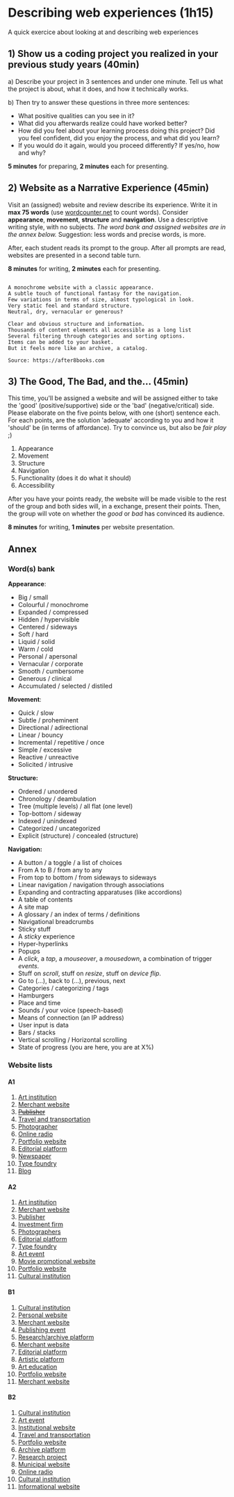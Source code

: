 # Describing web experiences (1h15)

A quick exercice about looking at and describing web experiences

## 1) Show us a coding project you realized in your previous study years (40min)

a) Describe your project in 3 sentences and under one minute. Tell us what the project is about, what it does, and how it technically works.

b) Then try to answer these questions in three more sentences:

- What positive qualities can you see in it?
- What did you afterwards realize could have worked better?
- How did you feel about your learning process doing this project? Did you feel confident, did you enjoy the process, and what did you learn?
- If you would do it again, would you proceed differently? If yes/no, how and why?

**5 minutes** for preparing, **2 minutes** each for presenting.

## 2) Website as a Narrative Experience (45min)

Visit an (assigned) website and review describe its experience. Write it in **max 75 words** (use [wordcounter.net](https://wordcounter.net) to count words). Consider **appearance**, **movement**, **structure** and **navigation**. Use a descriptive writing style, with no subjects. *The word bank and assigned websites are in the annex below.* Suggestion: less words and precise words, is more.

After, each student reads its prompt to the group. After all prompts are read, websites are presented in a second table turn.

**8 minutes** for writing, **2 minutes** each for presenting.

```

A monochrome website with a classic appearance. 
A subtle touch of functional fantasy for the navigation. 
Few variations in terms of size, almost typological in look.
Very static feel and standard structure.
Neutral, dry, vernacular or generous? 

Clear and obvious structure and information.
Thousands of content elements all accessible as a long list 
Several filtering through categories and sorting options. 
Items can be added to your basket. 
But it feels more like an archive, a catalog.

Source: https://after8books.com

```

## 3) The Good, The Bad, and the... (45min)

This time, you'll be assigned a website and will be assigned either to take the 'good' (positive/supportive) side or the 'bad' (negative/critical) side. Please elaborate on the five points below, with one (short) sentence each. For each points, are the solution 'adequate' according to you and how it 'should' be (in terms of affordance). Try to convince us, but also be *fair play* ;)

1. Appearance
2. Movement
3. Structure
4. Navigation
5. Functionality (does it do what it should)
6. Accessibility

After you have your points ready, the website will be made visible to the rest of the group and both sides will, in a exchange, present their points. Then, the group will vote on whether the *good* or *bad* has convinced its audience.

**8 minutes** for writing, **1 minutes** per website presentation.

## Annex

### Word(s) bank

**Appearance**:

- Big / small
- Colourful / monochrome
- Expanded / compressed
- Hidden / hypervisible
- Centered / sideways
- Soft / hard
- Liquid / solid
- Warm / cold
- Personal / apersonal
- Vernacular / corporate
- Smooth / cumbersome
- Generous / clinical
- Accumulated / selected / distiled

**Movement**:

- Quick / slow
- Subtle / proheminent
- Directional / adirectional
- Linear / bouncy
- Incremental / repetitive / once
- Simple / excessive
- Reactive / unreactive
- Solicited / intrusive

**Structure:**

- Ordered / unordered
- Chronology / deambulation
- Tree (multiple levels) / all flat (one level)
- Top-bottom / sideway
- Indexed / unindexed
- Categorized / uncategorized
- Explicit (structure) / concealed (structure)

**Navigation:**

- A button / a toggle / a list of choices
- From A to B / from any to any
- From top to bottom / from sideways to sideways
- Linear navigation / navigation through associations
- Expanding and contracting apparatuses (like accordions)
- A table of contents
- A site map
- A glossary / an index of terms / definitions
- Navigational breadcrumbs
- Sticky stuff
- A *sticky* experience
- Hyper-hyperlinks
- Popups
- A *click*, a *tap*, a *mouseover*, a *mousedown*, a combination of trigger *events*.
- Stuff on *scroll*, stuff on *resize*, stuff on *device flip*.
- Go to (...), back to (...), previous, next
- Categories / categorizing / tags
- Hamburgers
- Place and time
- Sounds / your voice (speech-based)
- Means of connection (an IP address)
- User input is data
- Bars / stacks
- Vertical scrolling / Horizontal scrolling
- State of progress (you are here, you are at X%)

### Website lists

#### A1 

1. [Art institution](https://www.kunstinstituutmelly.nl/)
2. [Merchant website](https://www.marktplaats.nl)
3. ~~[Publisher](https://after8books.com)~~
4. [Travel and transportation](https://www.transavia.com/en-EU/home/)
5. [Photographer](http://vytautaskumza.com)
6. [Online radio](http://radio.garden)
7. [Portfolio website](https://nickytes.la)
8. [Editorial platform](https://worldonawire.net/)
9. [Newspaper](https://www.dailymail.co.uk/)
10. [Type foundry](https://www.sourcetype.com)
11. [Blog](https://solar.lowtechmagazine.com)

#### A2

1. [Art institution](https://mcachicago.org/)
2. [Merchant website](https://www.arngren.net)
3. [Publisher](https://www.sternberg-press.com)
4. [Investment firm](https://www.berkshirehathaway.com)
5. [Photographers](http://blommers-schumm.com)
6. [Editorial platform](http://schemasofuncertainty.com)
7. [Type foundry](https://abcdinamo.com)
8. [Art event](https://2122.schauspielhaus.ch/en/)
9. [Movie promotional website](https://www.spacejam.com/1996/)
10. [Portfolio website](https://julijonasurbonas.lt/)
11. [Cultural institution](https://nieuweinstituut.nl)

#### B1

1. [Cultural institution](http://www.sexyland.world/)
2. [Personal website](http://users.wfu.edu/ecarlson/index.html)
3. [Merchant website](https://www.lingscars.com)
4. [Publishing event](https://www.itsabook.de/)
5. [Research/archive platform](https://biblio-graph.org)
6. [Merchant website](https://migle-editions.com/)
7. [Editorial platform](https://yctm.e-flux.com/)
8. [Artistic platform](https://www.documenta14.de/en/plain/)
9. [Art education](https://www.rijksakademie.nl)
10. [Portfolio website](https://claraberger.net)
11. [Merchant website](https://www.bol.com/)

#### B2

1. [Cultural institution](https://www.poetryproject.org)
2. [Art event](https://2018.transmediale.de)
3. [Institutional website](https://icpp.space)
4. [Travel and transportation](https://www.nightjet.com/en/)
5. [Portfolio website](https://janniswichmann.com/de)
6. [Archive platform](https://www.glazespectrum.com)
7. [Research project](http://info.cern.ch)
8. [Municipal website](https://www.denhaag.nl/en.htm)
9. [Online radio](https://www.nts.live)
10. [Cultural institution](https://page-not-found.nl)
11. [Informational website](https://en.wikipedia.org/wiki/Main_Page)
